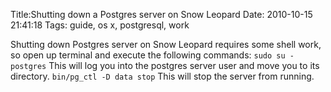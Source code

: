 Title:Shutting down a Postgres server on Snow Leopard
Date: 2010-10-15 21:41:18
Tags: guide, os x, postgresql, work

Shutting down Postgres server on Snow Leopard requires some shell work, so
open up terminal and execute the following commands: `sudo su - postgres` This
will log you into the postgres server user and move you to its directory.
`bin/pg_ctl -D data stop` This will stop the server from running.

